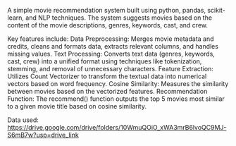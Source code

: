 A simple movie recommendation system built using python, pandas, scikit-learn, and NLP techniques. The system suggests movies based on the content of the movie descriptions, genres, keywords, cast, and crew. 

Key features include:
Data Preprocessing: Merges movie metadata and credits, cleans and formats data, extracts relevant columns, and handles missing values.
Text Processing: Converts text data (genres, keywords, cast, crew) into a unified format using techniques like tokenization, stemming, and removal of unnecessary characters.
Feature Extraction: Utilizes Count Vectorizer to transform the textual data into numerical vectors based on word frequency.
Cosine Similarity: Measures the similarity between movies based on the vectorized features.
Recommendation Function: The recommend() function outputs the top 5 movies most similar to a given movie title based on cosine similarity.

Data used: https://drive.google.com/drive/folders/10WmuQOiO_xWA3mrB6lvoQC9MJ-S6mB7w?usp=drive_link
